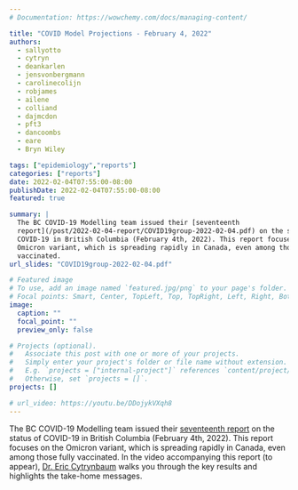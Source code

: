 ```yaml
---
# Documentation: https://wowchemy.com/docs/managing-content/

title: "COVID Model Projections - February 4, 2022"
authors:
  - sallyotto
  - cytryn
  - deankarlen
  - jensvonbergmann
  - carolinecolijn
  - robjames
  - ailene
  - colliand
  - dajmcdon
  - pft3
  - dancoombs
  - eare
  - Bryn Wiley

tags: ["epidemiology","reports"]
categories: ["reports"]
date: 2022-02-04T07:55:00-08:00
publishDate: 2022-02-04T07:55:00-08:00
featured: true

summary: |
  The BC COVID-19 Modelling team issued their [seventeenth
  report](/post/2022-02-04-report/COVID19group-2022-02-04.pdf) on the status of
  COVID-19 in British Columbia (February 4th, 2022). This report focuses on the
  Omicron variant, which is spreading rapidly in Canada, even among those fully
  vaccinated. 
url_slides: "COVID19group-2022-02-04.pdf"

# Featured image
# To use, add an image named `featured.jpg/png` to your page's folder.
# Focal points: Smart, Center, TopLeft, Top, TopRight, Left, Right, BottomLeft, Bottom, BottomRight.
image:
  caption: ""
  focal_point: ""
  preview_only: false

# Projects (optional).
#   Associate this post with one or more of your projects.
#   Simply enter your project's folder or file name without extension.
#   E.g. `projects = ["internal-project"]` references `content/project/deep-learning/index.md`.
#   Otherwise, set `projects = []`.
projects: []

# url_video: https://youtu.be/DDojykVXqh8
---
```

The BC COVID-19 Modelling team issued their [seventeenth
report](COVID19group-2022-02-04.pdf) on the status of COVID-19 in British
Columbia (February 4th, 2022). This report focuses on the Omicron variant,
which is spreading rapidly in Canada, even among those fully vaccinated. In the
video accompanying this report (to appear), [Dr. Eric
Cytrynbaum](/authors/cytryn/) walks you through the key results and highlights
the take-home messages.
